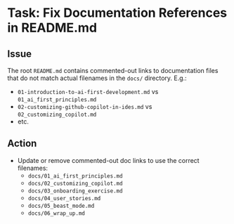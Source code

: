 # Task: Fix Documentation References in README.md

## Issue
The root `README.md` contains commented-out links to documentation files that do not match actual filenames in the `docs/` directory. E.g.:  
- `01-introduction-to-ai-first-development.md` vs `01_ai_first_principles.md`  
- `02-customizing-github-copilot-in-ides.md` vs `02_customizing_copilot.md`  
- etc.

## Action
- Update or remove commented-out doc links to use the correct filenames:
  - `docs/01_ai_first_principles.md`
  - `docs/02_customizing_copilot.md`
  - `docs/03_onboarding_exercise.md`
  - `docs/04_user_stories.md`
  - `docs/05_beast_mode.md`
  - `docs/06_wrap_up.md`
